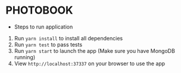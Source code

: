 # PHOTOBOOK  

- Steps to run application
1. Run `yarn install` to install all dependencies  
2. Run `yarn test` to pass tests
3. Run `yarn start` to launch the app (Make sure you have MongoDB running)  
4. View `http://localhost:37337` on your browser to use the app  
